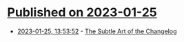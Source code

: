 # [Published on 2023-01-25](index.md)

* [2023-01-25, 13:53:52](https://news.ycombinator.com/item?id=34518223) - [The Subtle Art of the Changelog](https://www.commandbar.com/blog/the-art-of-the-changelog)
